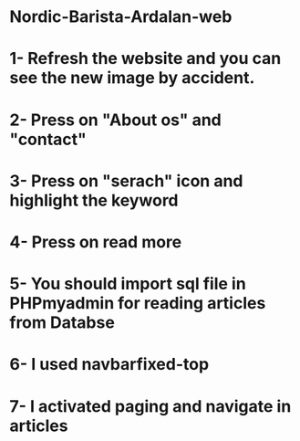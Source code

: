 # Nordic-Barista-Ardalan-web
# 1- Refresh the website and you can see the new image by accident.
# 2- Press on "About os" and "contact"
# 3- Press on "serach" icon and highlight the keyword 
# 4- Press on read more
# 5- You should import sql file in PHPmyadmin for reading articles from Databse
# 6- I used navbarfixed-top
# 7- I activated paging and navigate in articles
